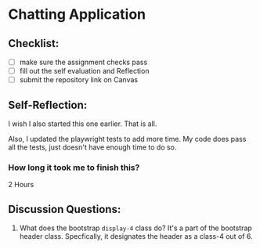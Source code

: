 Chatting Application
=====================

## Checklist:
- [ ] make sure the assignment checks pass
- [ ] fill out the self evaluation and Reflection
- [ ] submit the repository link on Canvas

## Self-Reflection:
<!-- Write your self-reflection under this line -->
I wish I also started this one earlier. That is all.

Also, I updated the playwright tests to add more time. My code does pass all the tests, just doesn't have enough time to do so.

### How long it took me to finish this?
2 Hours

## Discussion Questions:
1. What does the bootstrap `display-4` class do?
It's a part of the bootstrap header class. Specfically, it designates the header as a class-4 out of 6.
